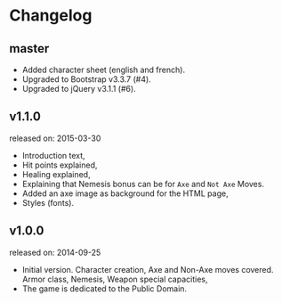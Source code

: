 # Changelog

## master

* Added character sheet (english and french).
* Upgraded to Bootstrap v3.3.7 (#4).
* Upgraded to jQuery v3.1.1 (#6).

## v1.1.0

released on: 2015-03-30

* Introduction text,
* Hit points explained,
* Healing explained,
* Explaining that Nemesis bonus can be for ``Axe`` and ``Not Axe`` Moves.
* Added an axe image as background for the HTML page,
* Styles (fonts).

## v1.0.0

released on: 2014-09-25

* Initial version. Character creation, Axe and Non-Axe moves covered. Armor
  class, Nemesis, Weapon special capacities,
* The game is dedicated to the Public Domain.
